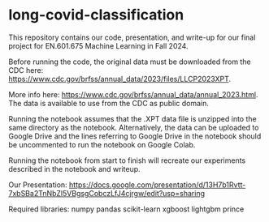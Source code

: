 # long-covid-classification

This repository contains our code, presentation, and write-up for our final project for EN.601.675 Machine Learning in Fall 2024.

Before running the code, the original data must be downloaded from the CDC here: https://www.cdc.gov/brfss/annual_data/2023/files/LLCP2023XPT.

More info here: https://www.cdc.gov/brfss/annual_data/annual_2023.html. The data is available to use from the CDC as public domain.

Running the notebook assumes that the .XPT data file is unzipped into the same directory as the notebook. Alternatively, the data can be uploaded to Google Drive and the lines referring to Google Drive in the notebook should be uncommented to run the notebook on Google Colab.

Running the notebook from start to finish will recreate our experiments described in the notebook and writeup.

Our Presentation: https://docs.google.com/presentation/d/13H7b1Rvtt-7xbSBa2TnNbZl5VBgsgCobczLfJ4cjrgw/edit?usp=sharing

Required libraries:
numpy
pandas
scikit-learn
xgboost
lightgbm
prince

